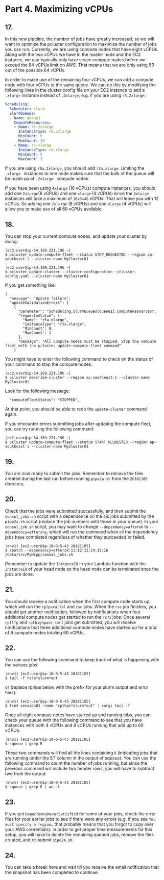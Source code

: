 # Part 4. Maximizing vCPUs

## 17.
In this new pipeline, the number of jobs have greatly increased, so we will want to optimize the pcluster configuration to maximize the number of jobs you can run. Currently, we are using compute nodes that have eight vCPUs. Along with the two vCPUs we have in the master node and the EC2 instance, we can typically only have seven compute nodes before we exceed the 64 vCPUs limit on AWS. That means that we are only using 60 out of the possible 64 vCPUs. 

In order to make use of the remaining four vCPUs, we can add a compute node with four vCPUs to the same queue. We can do this by modifying the following lines in the cluster config file on your EC2 instance to add a `.xlarge` instance instead of `.2xlarge`, e.g. if you are using `r5.2xlarge`:

```yml
Scheduling:
  Scheduler: slurm
  SlurmQueues:
  - Name: queue1
    ComputeResources:
    - Name: r5-2xlarge
      InstanceType: r5.2xlarge
      MinCount: 0
      MaxCount: 10
    - Name: r5-xlarge
      InstanceType: r5.xlarge
      MinCount: 0
      MaxCount: 1
```

If you are using `r5a.2xlarge`, you should add `r5a.xlarge`. Limiting the `.xlarge ` instances to one node makes sure that the bulk of the queue will be made up of `.2xlarge ` compute nodes. 

If you have been using `4xlarge` (16 vCPUs) compute instances, you should add one `2xlarge`(8 vCPUs) and one `xlarge` (4 vCPUs) since the `4xlarge` instances will take a maximum of `16x3=48` vCPUs. That will leave you with 12 vCPUs. So adding one `2xlarge` (8 vCPUs) and one `xlarge` (4 vCPUs) will allow you to make use of all 60 vCPUs available.

## 18.
You can stop your current compute nodes, and update your cluster by doing: 

```shell
[ec2-user@ip-54.169.221.196 ~]
$ pcluster update-compute-fleet --status STOP_REQUESTED --region ap-southeast-1 --cluster-name MyCluster01

[ec2-user@ip-54.169.221.196 ~]
$ pcluster update-cluster --cluster-configuration ~/cluster-config.yaml --cluster-name MyCluster01
```

If you get something like:
```shell
{
  "message": "Update failure",
  "updateValidationErrors": [
    {
      "parameter": "Scheduling.SlurmQueues[queue1].ComputeResources",
      "requestedValue": {
        "Name": "r5a-xlarge",
        "InstanceType": "r5a.xlarge",
        "MinCount": 0,
        "MaxCount": 1
      },
      "message": "All compute nodes must be stopped. Stop the compute fleet with the pcluster update-compute-fleet command"
    }
```

You might have to enter the following command to check on the status of your command to stop the compute nodes:

```shell
[ec2-user@ip-54.169.221.196 ~]
$ pcluster describe-cluster --region ap-southeast-1 --cluster-name MyCluster01
```

Look for the following message:
```shell
  "computeFleetStatus": "STOPPED",
```

At that point, you should be able to redo the `update-cluster` command again.

If you encounter errors submitting jobs after updating the compute fleet, you can try running the following command:

```shell
[ec2-user@ip-54.169.221.196 ~]
$ pcluster update-compute-fleet --status START_REQUESTED --region ap-southeast-1 --cluster-name MyCluster01
```

## 19.
You are now ready to submit the jobs. Remember to remove the files created during the last run before running `pipe2a.sh` from the `20181105` directory.

## 20.
Check that the jobs were submitted successfully, and then submit the `consol_jobs.sh` script with a dependence on the six jobs submitted by the `pipe2a.sh` script (replace the job numbers with those in your queue). In your `consol_job.sh` script, you may want to change `--dependency=afterok` to `--dependency=afterany`, which will run the command when all the dependency jobs have completed regardless of whether they succeeded or failed.

```shell
(env1) [ec2-user@ip-10-0-5-43 20181105]
$ sbatch --dependency=afterok:11:12:13:14:15:16 /data/src/PyHipp/consol_jobs.sh
```

Remember to update the `InstanceID` in your Lambda function with the `InstanceID` of your head node so the head node can be terminated once the jobs are done.

## 21.
You should receive a notification when the first compute node starts up, which will run the `rplparallel` and `rse` jobs. When the `rse` job finishes, you should get another notification, followed by notifications when four additional compute nodes get started to run the `rs?a` jobs. Once several `rpllfp` and `rplhighpass-sort` jobs get submitted, you will receive notifications that three additional compute nodes have started up for a total of 8 compute nodes totaling 60 vCPUs.


## 22.
You can use the following command to keep track of what is happening with the various jobs:

```shell
(env1) [ec2-user@ip-10-0-5-43 20181105]
$ tail -f rs?a*slurm*out
```

or (replace rplhps below with the prefix for your slurm output and error files):

```shell
(env1) [ec2-user@ip-10-0-5-43 20181105]
$ find session01 -name "rplhps*slurm*out" | xargs tail -f 
```

Once all eight compute notes have started up and running jobs, you can check your queue with the following command to see that you have instances with both 4 vCPUs and 8 vCPUs running that add up to 60 vCPUs:

```shell
(env1) [ec2-user@ip-10-0-5-43 20181105]
$ squeue | grep R
```

These two commands will find all the lines containing `R` (indicating jobs that are running under the ST column in the output of squeue). You can use the following command to count the number of jobs running, but since the previous command will include two header rows, you will have to subtract two from the output:

```shell
(env1) [ec2-user@ip-10-0-5-43 20181105]
$ squeue | grep R | wc -l
```

## 23.
If you get `DependencyNeverSatisfied` for some of your jobs, check the error files for your earlier jobs to see if there were any errors (e.g. if you see `You must specify a region…` that probably means that you forgot to copy over your AWS credentials). In order to get proper time measurements for this setup, you will have to delete the remaining queued jobs, remove the files created, and re-submit `pipe2a.sh`.

## 24.
You can take a break here and wait till you receive the email notification that the snapshot has been completed to continue.
